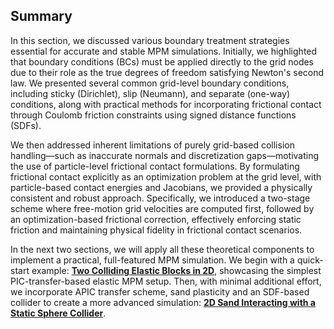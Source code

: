 ## Summary

In this section, we discussed various boundary treatment strategies essential for accurate and stable MPM simulations. Initially, we highlighted that boundary conditions (BCs) must be applied directly to the grid nodes due to their role as the true degrees of freedom satisfying Newton's second law. We presented several common grid-level boundary conditions, including sticky (Dirichlet), slip (Neumann), and separate (one-way) conditions, along with practical methods for incorporating frictional contact through Coulomb friction constraints using signed distance functions (SDFs).

We then addressed inherent limitations of purely grid-based collision handling—such as inaccurate normals and discretization gaps—motivating the use of particle-level frictional contact formulations. By formulating frictional contact explicitly as an optimization problem at the grid level, with particle-based contact energies and Jacobians, we provided a physically consistent and robust approach. Specifically, we introduced a two-stage scheme where free-motion grid velocities are computed first, followed by an optimization-based frictional correction, effectively enforcing static friction and maintaining physical fidelity in frictional contact scenarios.

In the next two sections, we will apply all these theoretical components to implement a practical, full-featured MPM simulation. We begin with a quick-start example: [**Two Colliding Elastic Blocks in 2D**](./lec29-mpm_elastic_case_study.md), showcasing the simplest PIC-transfer-based elastic MPM setup. Then, with minimal additional effort, we incorporate APIC transfer scheme, sand plasticity and an SDF-based collider to create a more advanced simulation: [**2D Sand Interacting with a Static Sphere Collider**](./lec30-mpm_sand_case_study.md).
